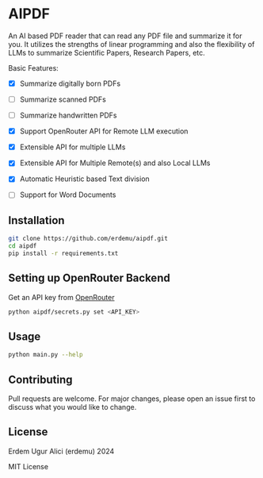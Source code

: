 # AIPDF

An AI based PDF reader that can read any PDF file and summarize it for you.
It utilizes the strengths of linear programming and also the flexibility of LLMs to summarize Scientific Papers, Research Papers, etc.

Basic Features:

- [x] Summarize digitally born PDFs
- [ ] Summarize scanned PDFs
- [ ] Summarize handwritten PDFs
- [x] Support OpenRouter API for Remote LLM execution
- [x] Extensible API for multiple LLMs
- [x] Extensible API for Multiple Remote(s) and also Local LLMs
- [x] Automatic Heuristic based Text division
- [ ] Support for Word Documents


## Installation

```bash
git clone https://github.com/erdemu/aipdf.git
cd aipdf
pip install -r requirements.txt
```

## Setting up OpenRouter Backend

Get an API key from [OpenRouter](https://openrouter.ai/)


```bash
python aipdf/secrets.py set <API_KEY>
```

## Usage

```bash
python main.py --help
```

## Contributing

Pull requests are welcome. For major changes, please open an issue first to discuss what you would like to change.

## License

Erdem Ugur Alici (erdemu) 2024

MIT License
